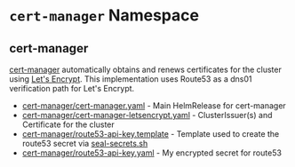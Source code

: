 # `cert-manager` Namespace

## cert-manager

[cert-manager](https://github.com/jetstack/cert-manager) automatically obtains and renews certificates for the cluster using [Let's Encrypt](https://letsencrypt.org/). This implementation uses Route53 as a dns01 verification path for Let's Encrypt.

  * [cert-manager/cert-manager.yaml](cert-manager/cert-manager.yaml) - Main HelmRelease for cert-manager
  * [cert-manager/cert-manager-letsencrypt.yaml](cert-manager/cert-manager-letsencrypt.yaml) - ClusterIssuer(s) and Certificate for the cluster
  * [cert-manager/route53-api-key.template](cert-manager/route53-api-key.template) - Template used to create the route53 secret via [seal-secrets.sh](/setup/seal-secrets.sh)
  * [cert-manager/route53-api-key.yaml](cert-manager/route53-api-key.yaml) - My encrypted secret for route53